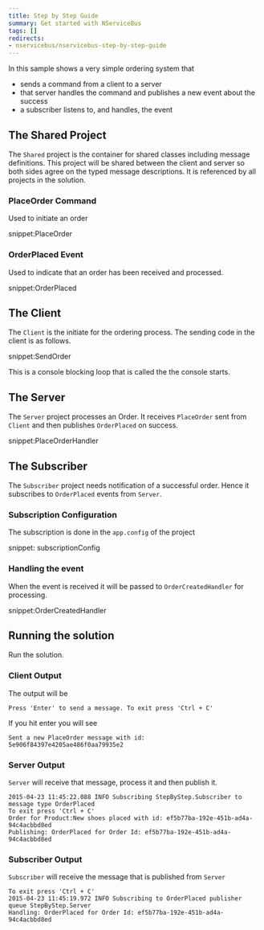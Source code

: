 ```yaml
---
title: Step by Step Guide
summary: Get started with NServiceBus
tags: []
redirects:
- nservicebus/nservicebus-step-by-step-guide
---
```


In this sample shows a very simple ordering system that

 * sends a command from a client to a server
 * that server handles the command and publishes a new event about the success
 * a subscriber listens to, and handles, the event


## The Shared Project

The `Shared` project is the container for shared classes including message definitions. This project will be shared between the client and server so both sides agree on the typed message descriptions. It is referenced by all projects in the solution.


### PlaceOrder Command

Used to initiate an order

snippet:PlaceOrder


### OrderPlaced Event

Used to indicate that an order has been received and processed.

snippet:OrderPlaced


## The Client

The `Client` is the initiate for the ordering process. The sending code in the client is as follows.

snippet:SendOrder

This is a console blocking loop that is called the the console starts.


## The Server

The `Server` project processes an Order. It receives `PlaceOrder` sent from `Client` and then publishes `OrderPlaced` on success.

snippet:PlaceOrderHandler


## The Subscriber

The `Subscriber` project needs notification of a successful order. Hence it subscribes to `OrderPlaced` events from `Server`.


### Subscription Configuration

The subscription is done in the `app.config` of the project

snippet: subscriptionConfig


### Handling the event

When the event is received it will be passed to `OrderCreatedHandler` for processing.

snippet:OrderCreatedHandler


## Running the solution

Run the solution.


### Client Output

The output will be

    Press 'Enter' to send a message. To exit press 'Ctrl + C'

If you hit enter you will see

    Sent a new PlaceOrder message with id: 5e906f84397e4205ae486f0aa79935e2


### Server Output

`Server` will receive that message, process it and then publish it.

```
2015-04-23 11:45:22.088 INFO Subscribing StepByStep.Subscriber to message type OrderPlaced
To exit press 'Ctrl + C'
Order for Product:New shoes placed with id: ef5b77ba-192e-451b-ad4a-94c4acbbd8ed
Publishing: OrderPlaced for Order Id: ef5b77ba-192e-451b-ad4a-94c4acbbd8ed
```

### Subscriber Output

`Subscriber` will receive the message that is published from `Server`

```
To exit press 'Ctrl + C'
2015-04-23 11:45:19.972 INFO Subscribing to OrderPlaced publisher queue StepByStep.Server
Handling: OrderPlaced for Order Id: ef5b77ba-192e-451b-ad4a-94c4acbbd8ed
```
